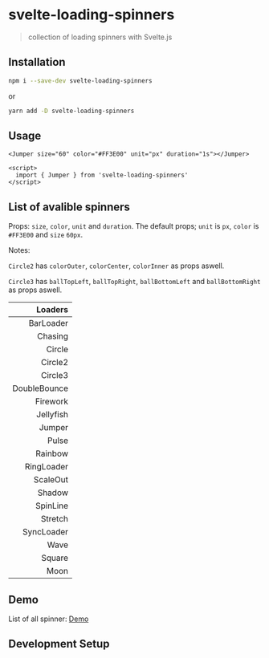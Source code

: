 # svelte-loading-spinners

> collection of loading spinners with Svelte.js

## Installation

```bash
npm i --save-dev svelte-loading-spinners
```

or

```bash
yarn add -D svelte-loading-spinners
```

## Usage

```svelte
<Jumper size="60" color="#FF3E00" unit="px" duration="1s"></Jumper>

<script>
  import { Jumper } from 'svelte-loading-spinners'
</script>
```

## List of avalible spinners

Props: `size`, `color`, `unit` and `duration`.
The default props; `unit` is `px`, `color` is `#FF3E00` and `size` `60px`.

Notes:

`Circle2` has `colorOuter`, `colorCenter`, `colorInner` as props aswell.

`Circle3` has `ballTopLeft`, `ballTopRight`, `ballBottomLeft` and `ballBottomRight` as props aswell.

|      Loaders |
| -----------: |
|    BarLoader |
|      Chasing |
|       Circle |
|      Circle2 |
|      Circle3 |
| DoubleBounce |
|     Firework |
|    Jellyfish |
|       Jumper |
|        Pulse |
|      Rainbow |
|   RingLoader |
|     ScaleOut |
|       Shadow |
|     SpinLine |
|      Stretch |
|   SyncLoader |
|         Wave |
|       Square |
|         Moon |

## Demo

List of all spinner: [Demo](https://schum123.github.io/svelte-loading-spinners/)

## Development Setup
